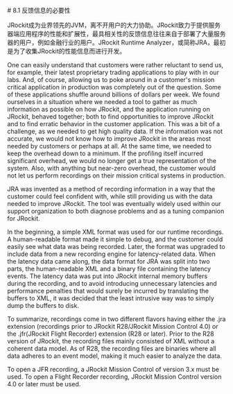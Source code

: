 <a name="8.1" />
# 8.1 反馈信息的必要性

JRockit成为业界领先的JVM，离不开用户的大力协助。JRockit致力于提供服务器端应用程序的性能和扩展性，最具相关性的反馈信息往往来自于部署了大量服务器的用户，例如金融行业的用户。JRockit  Runtime Analyzer，或简称JRA，最初是为了收集JRockit的性能信息而进行开发。

One can easily understand that customers were rather reluctant to send us, for
example, their latest proprietary trading applications to play with in our labs. And,
of course, allowing us to poke around in a customer's mission critical application in
production was completely out of the question. Some of these applications shuffle
around billions of dollars per week. We found ourselves in a situation where we
needed a tool to gather as much information as possible on how JRockit, and the
application running on JRockit, behaved together; both to find opportunities to
improve JRockit and to find erratic behavior in the customer application. This was a
bit of a challenge, as we needed to get high quality data. If the information was not
accurate, we would not know how to improve JRockit in the areas most needed by
customers or perhaps at all. At the same time, we needed to keep the overhead down
to a minimum. If the profiling itself incurred significant overhead, we would no longer
get a true representation of the system. Also, with anything but near-zero overhead,
the customer would not let us perform recordings on their mission critical systems
in production.

JRA was invented as a method of recording information in a way that the customer
could feel confident with, while still providing us with the data needed to improve
JRockit. The tool was eventually widely used within our support organization to
both diagnose problems and as a tuning companion for JRockit.

In the beginning, a simple XML format was used for our runtime recordings. A
human-readable format made it simple to debug, and the customer could easily
see what data was being recorded. Later, the format was upgraded to include data
from a new recording engine for latency-related data. When the latency data came
along, the data format for JRA was split into two parts, the human-readable XML
and a binary file containing the latency events. The latency data was put into JRockit
internal memory buffers during the recording, and to avoid introducing unnecessary
latencies and performance penalties that would surely be incurred by translating the
buffers to XML, it was decided that the least intrusive way was to simply dump the
buffers to disk.

To summarize, recordings come in two different flavors having either the  .jra
extension (recordings prior to JRockit R28/JRockit Mission Control 4.0) or the  .jfr(JRockit Flight Recorder) extension (R28 or later). Prior to the R28 version of JRockit, the recording files mainly consisted of XML without a coherent data model. As
of R28, the recording files are binaries where all data adheres to an event model,
making it much easier to analyze the data.

To open a JFR recording, a JRockit Mission Control of version 3.x must be used. To
open a Flight Recorder recording, JRockit Mission Control version 4.0 or later must
be used.